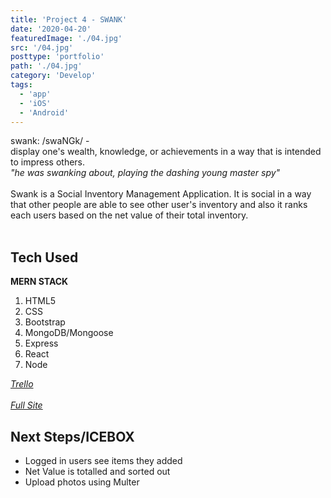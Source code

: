 ```yaml
---
title: 'Project 4 - SWANK'
date: '2020-04-20'
featuredImage: './04.jpg'
src: '/04.jpg'
posttype: 'portfolio'
path: './04.jpg'
category: 'Develop'
tags:
  - 'app'
  - 'iOS'
  - 'Android'
---
```


swank:
/swaNGk/ -<br/>
display one's wealth, knowledge, or achievements in a way that is intended to impress others. <br/>
_"he was swanking about, playing the dashing young master spy"_
<br/>
<br/>
Swank is a Social Inventory Management Application. It is social in a way that other people are able to see other user's inventory and also it ranks each users based on the net value of their total inventory. <br/>
<br/>

<!-- Homepage
![Screenshot 1](https://i.imgur.com/j36oHp8.png)
Login/Signup Page
![Screenshot 2](https://i.imgur.com/aGfaiBb.png)
Logged In
![Screenshot 3](https://i.imgur.com/bij6I8U.png)
Inventory
![Screenshot 4](https://i.imgur.com/JEllRii.jpg)
Add Item
![Screenshot 5](https://i.imgur.com/WfHhDpR.png)
Update Item
![Screenshot 6](https://i.imgur.com/W3UZ7HE.png)
Item Detail
![Screenshot 7](https://i.imgur.com/6oYj4Jh.png) -->

## Tech Used

**MERN STACK**

1. HTML5
1. CSS
1. Bootstrap
1. MongoDB/Mongoose
1. Express
1. React
1. Node

<a class="button" href="https://trello.com/h4vipuzi/swank" target="_blank">_Trello_<a> <br/> <br/>
<a class="button" href="https://swank.herokuapp.com" target="_blank">_Full Site_<a>

## Next Steps/ICEBOX

- Logged in users see items they added
- Net Value is totalled and sorted out
- Upload photos using Multer
